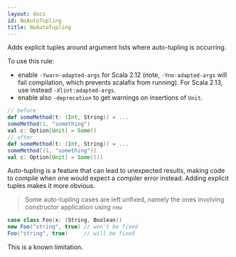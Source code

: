 ```yaml
---
layout: docs
id: NoAutoTupling
title: NoAutoTupling
---
```


Adds explicit tuples around argument lists where auto-tupling is occurring.

To use this rule:

- enable `-Ywarn-adapted-args` for Scala 2.12 (note, `-Yno-adapted-args` will fail compilation,
  which prevents scalafix from running). For Scala 2.13, use instead `-Xlint:adapted-args`.
- enable also `-deprecation` to get warnings on insertions of `Unit`.

```scala
// before
def someMethod(t: (Int, String)) = ...
someMethod(1, "something")
val c: Option[Unit] = Some()
// after
def someMethod(t: (Int, String)) = ...
someMethod((1, "something"))
val c: Option[Unit] = Some(())
```

Auto-tupling is a feature that can lead to unexpected results, making code to
compile when one would expect a compiler error instead. Adding explicit tuples
makes it more obvious.

> Some auto-tupling cases are left unfixed, namely the ones involving
> constructor application using `new`

```scala
case class Foo(x: (String, Boolean))
new Foo("string", true) // won't be fixed
Foo("string", true)     // will be fixed
```

This is a known limitation.
